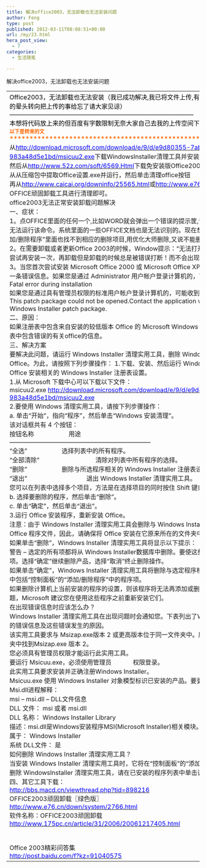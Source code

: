 ```yaml
---
title: 解决office2003，无法卸载也无法安装问题
author: Feng
type: post
published: 2012-03-11T08:08:51+00:00
url: /my/23.html
hera_post_view:
  - 7
categories:
  - 生活随笔

---
```

<div>
  解决office2003，无法卸载也无法安装问题
</div>

<div>
</div>

<table>
  <tr>
    <td>
      <div id="blog_text">
        <span style="color: #000000;">Office2003，无法卸载也无法安装（我已成功解决,我已将文件上传,有需要的兄弟自行[<a href="http://dinghui.ys168.com/" target="_blank" rel="noopener"><span style="text-decoration: underline;"><span style="color: #0000ff;">下载</span></span></a>]，近日被认估权证搞的晕头转向把上传的事给忘了请大家见谅）<br /> ——————————————————————————————<br /> 本想将代码放上来的但百度有字数限制无奈大家自己去我的上传空间下文件名为“卸载你的OFFICE.rar”压包</span><br /> <span style="font-size: medium;"><strong><span style="color: #ff6600;"><span style="font-size: small;">以下是转来的文</span><br /> *****************************************************************************</span></strong></span><br /> 从<a href="http://download.microsoft.com/download/e/9/d/e9d80355-7ab4-45b8-80e8-983a48d5e1bd/msicuu2.exe"><span style="text-decoration: underline;"><span style="color: #0000ff;">http://download.microsoft.com/download/e/9/d/e9d80355-7ab4-45b8-80e8-983a48d5e1bd/msicuu2.exe</span></span></a>下载WindowsInstaller清理工具并安装运行，删除office的安装信息<br /> 然后从<a href="http://www.52z.com/soft/6569.Html"><span style="text-decoration: underline;"><span style="color: #0000ff;">http://www.52z.com/soft/6569.Html</span></span></a>下载免安装版Office2003<br /> 从从压缩包中提取Office设置.exe并运行，然后单击清理office按钮<br /> 再从<a href="http://www.caicai.org/downinfo/25565.html"><span style="text-decoration: underline;"><span style="color: #0000ff;">http://www.caicai.org/downinfo/25565.html</span></span></a>或<a href="http://www.e76.cn/down/system/2766.html"><span style="text-decoration: underline;"><span style="color: #0000ff;">http://www.e76.cn/down/system/2766.html</span></span></a>下载OFFICE顽固卸载工具进行清理即可。<br /> office2003无法正常安装卸载问题解决<br /> 一、症状：<br /> 1。点OFFICE里面的任何一个,比如WORD就会弹出一个错误的提示筐,说的是:这个操作只对当前安装的产品有效,无法运行该命令。系统里面的一些OFFICE文档也是无法识别的。现在想把OFFICE2003删除,可在控制面板的&#8221;添加/删除程序&#8221;里面也找不到相应的删除项目,用优化大师删除,又说不能删除,这个与WINDOWS存在关联。<br /> 2。在需要卸载或者更新Office 2003的时候，Window提示：“无法打开次修补程序包”，然后出错，停止卸载，尝试再安装一次，再卸载但是卸载的时候总是被错误打断！而不会出现卸载的窗口，不知道如何才能卸载。<br /> 3。当您首次尝试安装 Microsoft Office 2000 或 Microsoft Office XP，或者运行某个 Office 程序时，可能收到一条错误信息。如果您是通过 Administrator 用户帐户登录计算机的，可能收到下面的错误信息：<br /> Fatal error during installation<br /> 如果您是通过具有管理员权限的标准用户帐户登录计算机的，可能收到下面的错误信息：<br /> This patch package could not be opened.Contact the application vendor to verify that this is a valid Windows Installer patch package.<br /> 二、原因：<br /> 如果注册表中包含来自安装的较低版本 Office 的 Microsoft Windows Installer 信息，可能会发生此问题。注册表中包含错误的有关office的信息。<br /> 三、解决方案<br /> 要解决此问题，请运行 Windows Installer 清理实用工具，删除 Windows Installer 注册表设置，然后重新安装 Office。为此，请按照下列步骤操作： 1.下载、安装、然后运行 Windows Installer 清理实用工具，删除与您的 Office 安装相关的 Windows Installer 注册表设置。<br /> 1.从 Microsoft 下载中心可以下载以下文件：<br /> msicuu2.exe <a href="http://download.microsoft.com/download/e/9/d/e9d80355-7ab4-45b8-80e8-983a48d5e1bd/msicuu2.exe"><span style="text-decoration: underline;"><span style="color: #0000ff;">http://download.microsoft.com/download/e/9/d/e9d80355-7ab4-45b8-80e8-983a48d5e1bd/msicuu2.exe</span></span></a><br /> 2.要使用 Windows 清理实用工具，请按下列步骤操作：<br /> a. 单击“开始”，指向“程序”，然后单击“Windows 安装清理”。<br /> 该对话框共有 4 个按钮：<br /> 按钮名称                     用途<br /> &#8212;&#8212;&#8212;&#8212;&#8212;&#8212;&#8212;&#8212;&#8212;&#8212;&#8212;&#8212;&#8212;&#8212;&#8212;&#8212;&#8212;&#8212;&#8212;&#8212;&#8212;&#8212;&#8212;<br /> “全选”                     选择列表中的所有程序。<br /> “全部清除”                                  清除对列表中所有程序的选择。<br /> “删除”                     删除与所选程序相关的 Windows Installer 注册表设置。<br /> “退出”                                    退出 Windows Installer 清理实用工具。<br /> 您可以在列表中选择多个项目，方法是在选择项目的同时按住 Shift 键或 Ctrl 键。<br /> b. 选择要删除的程序，然后单击“删除”。<br /> c. 单击“确定”，然后单击“退出”。<br /> 3.运行 Office 安装程序，重新安装 Office。<br /> 注意：由于 Windows Installer 清理实用工具会删除与 Windows Installer 相关的注册表设置，而不会删除 Office 程序文件，因此，请确保将 Office 安装在它原来所在的文件夹中，以防止硬盘上的文件重复。<br /> 如果单击“删除”，Windows Installer 清理实用工具将显示以下提示：<br /> 警告 &#8211; 选定的所有项都将从 Windows Installer数据库中删除。要使这些项正常工作，必须分别重新安装所有选定项。选择“确定”继续删除产品，选择“取消”终止删除操作。<br /> 如果单击“确定”，Windows Installer 清理实用工具将删除与选定程序相关联的所有 Windows Installer信息，其中包括“控制面板”的“添加/删除程序”中的程序项。<br /> 如果删除计算机上当前安装的程序的设置，则该程序将无法再添加或删除组件或者进行自我修复。要避免这些问题，Microsoft 建议您在使用这些程序之前重新安装它们。<br /> 在出现错误信息时应该怎么办？<br /> Windows Installer 清理实用工具在出现问题时会通知您。下表列出了Windows Installer 清理实用工具可能显示的错误信息及这些错误发生的原因。<br /> 该实用工具要求与 Msizap.exe版本 2 或更高版本位于同一文件夹中。原因：无法在 Msicuu.exe 所在的同一文件夹中找到Msizap.exe 版本 2。<br /> 您必须具有管理员权限才能运行此实用工具。<br /> 要运行 Msicuu.exe，必须使用管理员             权限登录。<br /> 此实用工具要求安装并正确注册Windows Installer。<br /> Msicuu.exe 使用 Windows Installer 对象模型标识已安装的产品。要更正此问题，请尝试重新注册Msi.dll。<br /> Msi.dll进程解释：<br /> msi &#8211; msi.dll &#8211; DLL文件信息<br /> DLL 文件： msi 或者 msi.dll<br /> DLL 名称： Windows Installer Library<br /> 描述：msi.dll是Windows安装程序MSI(Microsoft Installer)相关模块。<br /> 属于： Windows Installer<br /> 系统 DLL文件： 是<br /> 如何删除 Windows Installer 清理实用工具？<br /> 当安装 Windows Installer 清理实用工具时，它将在“控制面板”的“添加/删除程序”工具中创建该实用工具项。要删除 WindowsInstaller 清理实用工具，请在已安装的程序列表中单击该项，然后单击“添加/删除”。<br /> 四、其它工具下载：<br /> <a href="http://bbs.macd.cn/viewthread.php?tid=898216"><span style="text-decoration: underline;"><span style="color: #0000ff;">http://bbs.macd.cn/viewthread.php?tid=898216</span></span></a><br /> OFFICE2003顽固卸载〖绿色版〗<br /> <a href="http://www.e76.cn/down/system/2766.html"><span style="text-decoration: underline;"><span style="color: #0000ff;">http://www.e76.cn/down/system/2766.html</span></span></a><br /> 软件名称：OFFICE2003顽固卸载<br /> <a href="http://www.175pc.cn/article/31/2006/20061217405.html"><span style="text-decoration: underline;"><span style="color: #0000ff;">http://www.175pc.cn/article/31/2006/20061217405.html</span></span></a><br /> &nbsp;<br /> &nbsp;<br /> Office 2003精彩问答集<br /> <a href="http://post.baidu.com/f?kz=91040575"><span style="text-decoration: underline;"><span style="color: #0000ff;">http://post.baidu.com/f?kz=91040575</span></span></a>
      </div>
    </td>
  </tr>
</table>